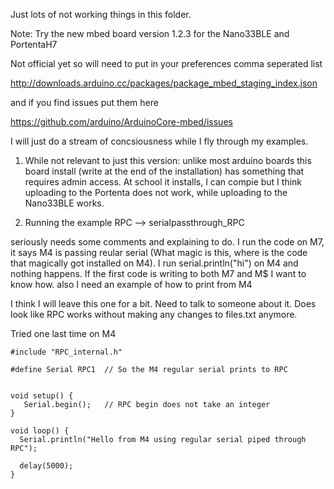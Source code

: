 Just lots of not working things in this folder.

Note: Try the new mbed board version 1.2.3 for the Nano33BLE and PortentaH7

Not official yet so will need to put in your preferences comma seperated list 

http://downloads.arduino.cc/packages/package_mbed_staging_index.json

and if you find issues put them here

https://github.com/arduino/ArduinoCore-mbed/issues


I will just do a stream of concsiousness while I fly through my examples.

1. While not relevant to just this version: unlike most arduino boards this board install (write at the end of the installation) has something that requires admin access. At school it installs, I can compie but I think uploading to the Portenta does not work, while uploading to the Nano33BLE works.

2. Running the example RPC --> serialpassthrough_RPC

seriously needs some comments and explaining to do. I run the code on M7, it says M4 is passing reular serial (What magic is this, where is the code that magically got installed on M4). I run serial.println("hi") on M4 and nothing happens. If the first code is writing to both M7 and M$ I want to know how. also I need an example of how to print from M4 

I think I will leave this one for a bit. Need to talk to someone about it. Does look like RPC works without making any changes to files.txt anymore.

Tried one last time on M4

```
#include "RPC_internal.h"  

#define Serial RPC1  // So the M4 regular serial prints to RPC

  
void setup() {
   Serial.begin();   // RPC begin does not take an integer
}

void loop() {
  Serial.println("Hello from M4 using regular serial piped through RPC"); 
  
  delay(5000);
}


```
